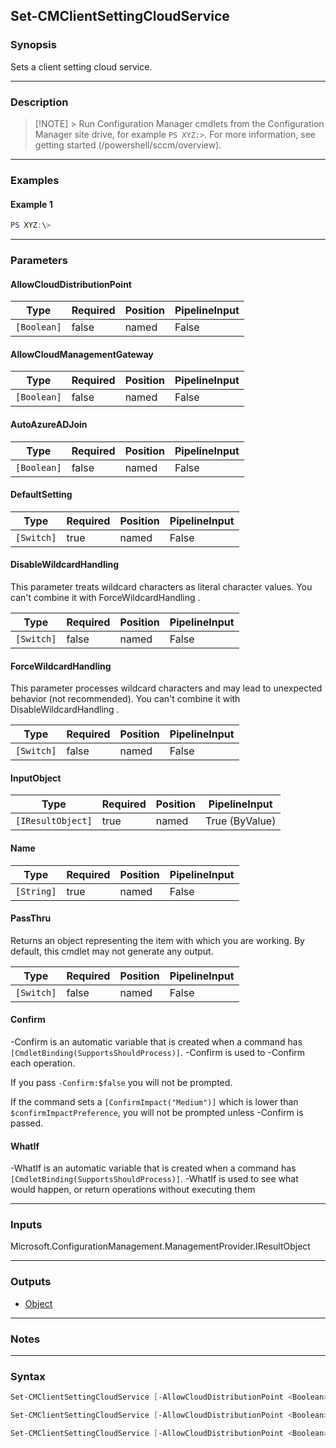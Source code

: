 Set-CMClientSettingCloudService
-------------------------------




### Synopsis
Sets a client setting cloud service.



---


### Description

> [!NOTE] > Run Configuration Manager cmdlets from the Configuration Manager site drive, for example `PS XYZ:>`. For more information, see getting started (/powershell/sccm/overview).



---


### Examples
#### Example 1
```PowerShell
PS XYZ:\>
```



---


### Parameters
#### **AllowCloudDistributionPoint**








|Type       |Required|Position|PipelineInput|
|-----------|--------|--------|-------------|
|`[Boolean]`|false   |named   |False        |



#### **AllowCloudManagementGateway**








|Type       |Required|Position|PipelineInput|
|-----------|--------|--------|-------------|
|`[Boolean]`|false   |named   |False        |



#### **AutoAzureADJoin**








|Type       |Required|Position|PipelineInput|
|-----------|--------|--------|-------------|
|`[Boolean]`|false   |named   |False        |



#### **DefaultSetting**








|Type      |Required|Position|PipelineInput|
|----------|--------|--------|-------------|
|`[Switch]`|true    |named   |False        |



#### **DisableWildcardHandling**

This parameter treats wildcard characters as literal character values. You can't combine it with ForceWildcardHandling .






|Type      |Required|Position|PipelineInput|
|----------|--------|--------|-------------|
|`[Switch]`|false   |named   |False        |



#### **ForceWildcardHandling**

This parameter processes wildcard characters and may lead to unexpected behavior (not recommended). You can't combine it with DisableWildcardHandling .






|Type      |Required|Position|PipelineInput|
|----------|--------|--------|-------------|
|`[Switch]`|false   |named   |False        |



#### **InputObject**








|Type             |Required|Position|PipelineInput |
|-----------------|--------|--------|--------------|
|`[IResultObject]`|true    |named   |True (ByValue)|



#### **Name**








|Type      |Required|Position|PipelineInput|
|----------|--------|--------|-------------|
|`[String]`|true    |named   |False        |



#### **PassThru**

Returns an object representing the item with which you are working. By default, this cmdlet may not generate any output.






|Type      |Required|Position|PipelineInput|
|----------|--------|--------|-------------|
|`[Switch]`|false   |named   |False        |



#### **Confirm**
-Confirm is an automatic variable that is created when a command has ```[CmdletBinding(SupportsShouldProcess)]```.
-Confirm is used to -Confirm each operation.

If you pass ```-Confirm:$false``` you will not be prompted.


If the command sets a ```[ConfirmImpact("Medium")]``` which is lower than ```$confirmImpactPreference```, you will not be prompted unless -Confirm is passed.

#### **WhatIf**
-WhatIf is an automatic variable that is created when a command has ```[CmdletBinding(SupportsShouldProcess)]```.
-WhatIf is used to see what would happen, or return operations without executing them


---


### Inputs
Microsoft.ConfigurationManagement.ManagementProvider.IResultObject





---


### Outputs
* [Object](https://learn.microsoft.com/en-us/dotnet/api/System.Object)






---


### Notes




---


### Syntax
```PowerShell
Set-CMClientSettingCloudService [-AllowCloudDistributionPoint <Boolean>] [-AllowCloudManagementGateway <Boolean>] [-AutoAzureADJoin <Boolean>] -DefaultSetting [-DisableWildcardHandling] [-ForceWildcardHandling] [-PassThru] [-Confirm] [-WhatIf] [<CommonParameters>]
```
```PowerShell
Set-CMClientSettingCloudService [-AllowCloudDistributionPoint <Boolean>] [-AllowCloudManagementGateway <Boolean>] [-AutoAzureADJoin <Boolean>] [-DisableWildcardHandling] [-ForceWildcardHandling] -InputObject <IResultObject> [-PassThru] [-Confirm] [-WhatIf] [<CommonParameters>]
```
```PowerShell
Set-CMClientSettingCloudService [-AllowCloudDistributionPoint <Boolean>] [-AllowCloudManagementGateway <Boolean>] [-AutoAzureADJoin <Boolean>] [-DisableWildcardHandling] [-ForceWildcardHandling] -Name <String> [-PassThru] [-Confirm] [-WhatIf] [<CommonParameters>]
```
